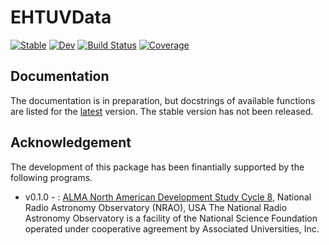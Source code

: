 # EHTUVData
[![Stable](https://img.shields.io/badge/docs-stable-blue.svg)](https://ehtjulia.github.io/EHTUVData.jl/stable/)
[![Dev](https://img.shields.io/badge/docs-dev-blue.svg)](https://ehtjulia.github.io/EHTUVData.jl/dev/)
[![Build Status](https://github.com/ehtjulia/EHTUVData.jl/actions/workflows/CI.yml/badge.svg?branch=main)](https://github.com/ehtjulia/EHTUVData.jl/actions/workflows/CI.yml?query=branch%3Amain)
[![Coverage](https://codecov.io/gh/ehtjulia/EHTUVData.jl/branch/main/graph/badge.svg)](https://codecov.io/gh/ehtjulia/EHTUVData.jl)

## Documentation
The documentation is in preparation, but docstrings of available functions are listed for the [latest](https://ehtjulia.github.io/EHTUVData.jl/dev) version. The stable version has not been released. 

## Acknowledgement
The development of this package has been finantially supported by the following programs.
- v0.1.0 - : [ALMA North American Development Study Cycle 8](https://science.nrao.edu/facilities/alma/science_sustainability/alma-develop-history), National Radio Astronomy Observatory (NRAO), USA
The National Radio Astronomy Observatory is a facility of the National Science Foundation operated under cooperative agreement by Associated Universities, Inc.